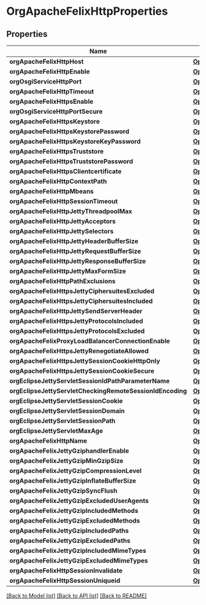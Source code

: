 # OrgApacheFelixHttpProperties

## Properties
Name | Type | Description | Notes
------------ | ------------- | ------------- | -------------
**orgApacheFelixHttpHost** | [**OpenAPI\Server\Model\ConfigNodePropertyString**](ConfigNodePropertyString.md) |  | [optional] 
**orgApacheFelixHttpEnable** | [**OpenAPI\Server\Model\ConfigNodePropertyBoolean**](ConfigNodePropertyBoolean.md) |  | [optional] 
**orgOsgiServiceHttpPort** | [**OpenAPI\Server\Model\ConfigNodePropertyInteger**](ConfigNodePropertyInteger.md) |  | [optional] 
**orgApacheFelixHttpTimeout** | [**OpenAPI\Server\Model\ConfigNodePropertyInteger**](ConfigNodePropertyInteger.md) |  | [optional] 
**orgApacheFelixHttpsEnable** | [**OpenAPI\Server\Model\ConfigNodePropertyBoolean**](ConfigNodePropertyBoolean.md) |  | [optional] 
**orgOsgiServiceHttpPortSecure** | [**OpenAPI\Server\Model\ConfigNodePropertyInteger**](ConfigNodePropertyInteger.md) |  | [optional] 
**orgApacheFelixHttpsKeystore** | [**OpenAPI\Server\Model\ConfigNodePropertyString**](ConfigNodePropertyString.md) |  | [optional] 
**orgApacheFelixHttpsKeystorePassword** | [**OpenAPI\Server\Model\ConfigNodePropertyString**](ConfigNodePropertyString.md) |  | [optional] 
**orgApacheFelixHttpsKeystoreKeyPassword** | [**OpenAPI\Server\Model\ConfigNodePropertyString**](ConfigNodePropertyString.md) |  | [optional] 
**orgApacheFelixHttpsTruststore** | [**OpenAPI\Server\Model\ConfigNodePropertyString**](ConfigNodePropertyString.md) |  | [optional] 
**orgApacheFelixHttpsTruststorePassword** | [**OpenAPI\Server\Model\ConfigNodePropertyString**](ConfigNodePropertyString.md) |  | [optional] 
**orgApacheFelixHttpsClientcertificate** | [**OpenAPI\Server\Model\ConfigNodePropertyDropDown**](ConfigNodePropertyDropDown.md) |  | [optional] 
**orgApacheFelixHttpContextPath** | [**OpenAPI\Server\Model\ConfigNodePropertyString**](ConfigNodePropertyString.md) |  | [optional] 
**orgApacheFelixHttpMbeans** | [**OpenAPI\Server\Model\ConfigNodePropertyBoolean**](ConfigNodePropertyBoolean.md) |  | [optional] 
**orgApacheFelixHttpSessionTimeout** | [**OpenAPI\Server\Model\ConfigNodePropertyInteger**](ConfigNodePropertyInteger.md) |  | [optional] 
**orgApacheFelixHttpJettyThreadpoolMax** | [**OpenAPI\Server\Model\ConfigNodePropertyInteger**](ConfigNodePropertyInteger.md) |  | [optional] 
**orgApacheFelixHttpJettyAcceptors** | [**OpenAPI\Server\Model\ConfigNodePropertyInteger**](ConfigNodePropertyInteger.md) |  | [optional] 
**orgApacheFelixHttpJettySelectors** | [**OpenAPI\Server\Model\ConfigNodePropertyInteger**](ConfigNodePropertyInteger.md) |  | [optional] 
**orgApacheFelixHttpJettyHeaderBufferSize** | [**OpenAPI\Server\Model\ConfigNodePropertyInteger**](ConfigNodePropertyInteger.md) |  | [optional] 
**orgApacheFelixHttpJettyRequestBufferSize** | [**OpenAPI\Server\Model\ConfigNodePropertyInteger**](ConfigNodePropertyInteger.md) |  | [optional] 
**orgApacheFelixHttpJettyResponseBufferSize** | [**OpenAPI\Server\Model\ConfigNodePropertyInteger**](ConfigNodePropertyInteger.md) |  | [optional] 
**orgApacheFelixHttpJettyMaxFormSize** | [**OpenAPI\Server\Model\ConfigNodePropertyInteger**](ConfigNodePropertyInteger.md) |  | [optional] 
**orgApacheFelixHttpPathExclusions** | [**OpenAPI\Server\Model\ConfigNodePropertyArray**](ConfigNodePropertyArray.md) |  | [optional] 
**orgApacheFelixHttpsJettyCiphersuitesExcluded** | [**OpenAPI\Server\Model\ConfigNodePropertyArray**](ConfigNodePropertyArray.md) |  | [optional] 
**orgApacheFelixHttpsJettyCiphersuitesIncluded** | [**OpenAPI\Server\Model\ConfigNodePropertyArray**](ConfigNodePropertyArray.md) |  | [optional] 
**orgApacheFelixHttpJettySendServerHeader** | [**OpenAPI\Server\Model\ConfigNodePropertyBoolean**](ConfigNodePropertyBoolean.md) |  | [optional] 
**orgApacheFelixHttpsJettyProtocolsIncluded** | [**OpenAPI\Server\Model\ConfigNodePropertyArray**](ConfigNodePropertyArray.md) |  | [optional] 
**orgApacheFelixHttpsJettyProtocolsExcluded** | [**OpenAPI\Server\Model\ConfigNodePropertyArray**](ConfigNodePropertyArray.md) |  | [optional] 
**orgApacheFelixProxyLoadBalancerConnectionEnable** | [**OpenAPI\Server\Model\ConfigNodePropertyBoolean**](ConfigNodePropertyBoolean.md) |  | [optional] 
**orgApacheFelixHttpsJettyRenegotiateAllowed** | [**OpenAPI\Server\Model\ConfigNodePropertyBoolean**](ConfigNodePropertyBoolean.md) |  | [optional] 
**orgApacheFelixHttpsJettySessionCookieHttpOnly** | [**OpenAPI\Server\Model\ConfigNodePropertyBoolean**](ConfigNodePropertyBoolean.md) |  | [optional] 
**orgApacheFelixHttpsJettySessionCookieSecure** | [**OpenAPI\Server\Model\ConfigNodePropertyBoolean**](ConfigNodePropertyBoolean.md) |  | [optional] 
**orgEclipseJettyServletSessionIdPathParameterName** | [**OpenAPI\Server\Model\ConfigNodePropertyString**](ConfigNodePropertyString.md) |  | [optional] 
**orgEclipseJettyServletCheckingRemoteSessionIdEncoding** | [**OpenAPI\Server\Model\ConfigNodePropertyBoolean**](ConfigNodePropertyBoolean.md) |  | [optional] 
**orgEclipseJettyServletSessionCookie** | [**OpenAPI\Server\Model\ConfigNodePropertyString**](ConfigNodePropertyString.md) |  | [optional] 
**orgEclipseJettyServletSessionDomain** | [**OpenAPI\Server\Model\ConfigNodePropertyString**](ConfigNodePropertyString.md) |  | [optional] 
**orgEclipseJettyServletSessionPath** | [**OpenAPI\Server\Model\ConfigNodePropertyString**](ConfigNodePropertyString.md) |  | [optional] 
**orgEclipseJettyServletMaxAge** | [**OpenAPI\Server\Model\ConfigNodePropertyInteger**](ConfigNodePropertyInteger.md) |  | [optional] 
**orgApacheFelixHttpName** | [**OpenAPI\Server\Model\ConfigNodePropertyString**](ConfigNodePropertyString.md) |  | [optional] 
**orgApacheFelixJettyGziphandlerEnable** | [**OpenAPI\Server\Model\ConfigNodePropertyBoolean**](ConfigNodePropertyBoolean.md) |  | [optional] 
**orgApacheFelixJettyGzipMinGzipSize** | [**OpenAPI\Server\Model\ConfigNodePropertyInteger**](ConfigNodePropertyInteger.md) |  | [optional] 
**orgApacheFelixJettyGzipCompressionLevel** | [**OpenAPI\Server\Model\ConfigNodePropertyInteger**](ConfigNodePropertyInteger.md) |  | [optional] 
**orgApacheFelixJettyGzipInflateBufferSize** | [**OpenAPI\Server\Model\ConfigNodePropertyInteger**](ConfigNodePropertyInteger.md) |  | [optional] 
**orgApacheFelixJettyGzipSyncFlush** | [**OpenAPI\Server\Model\ConfigNodePropertyBoolean**](ConfigNodePropertyBoolean.md) |  | [optional] 
**orgApacheFelixJettyGzipExcludedUserAgents** | [**OpenAPI\Server\Model\ConfigNodePropertyArray**](ConfigNodePropertyArray.md) |  | [optional] 
**orgApacheFelixJettyGzipIncludedMethods** | [**OpenAPI\Server\Model\ConfigNodePropertyArray**](ConfigNodePropertyArray.md) |  | [optional] 
**orgApacheFelixJettyGzipExcludedMethods** | [**OpenAPI\Server\Model\ConfigNodePropertyArray**](ConfigNodePropertyArray.md) |  | [optional] 
**orgApacheFelixJettyGzipIncludedPaths** | [**OpenAPI\Server\Model\ConfigNodePropertyArray**](ConfigNodePropertyArray.md) |  | [optional] 
**orgApacheFelixJettyGzipExcludedPaths** | [**OpenAPI\Server\Model\ConfigNodePropertyArray**](ConfigNodePropertyArray.md) |  | [optional] 
**orgApacheFelixJettyGzipIncludedMimeTypes** | [**OpenAPI\Server\Model\ConfigNodePropertyArray**](ConfigNodePropertyArray.md) |  | [optional] 
**orgApacheFelixJettyGzipExcludedMimeTypes** | [**OpenAPI\Server\Model\ConfigNodePropertyArray**](ConfigNodePropertyArray.md) |  | [optional] 
**orgApacheFelixHttpSessionInvalidate** | [**OpenAPI\Server\Model\ConfigNodePropertyBoolean**](ConfigNodePropertyBoolean.md) |  | [optional] 
**orgApacheFelixHttpSessionUniqueid** | [**OpenAPI\Server\Model\ConfigNodePropertyBoolean**](ConfigNodePropertyBoolean.md) |  | [optional] 

[[Back to Model list]](../README.md#documentation-for-models) [[Back to API list]](../README.md#documentation-for-api-endpoints) [[Back to README]](../README.md)



